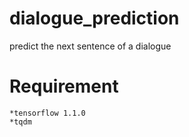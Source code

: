# dialogue_prediction
predict the next sentence of a dialogue

# Requirement
    *tensorflow 1.1.0
    *tqdm

